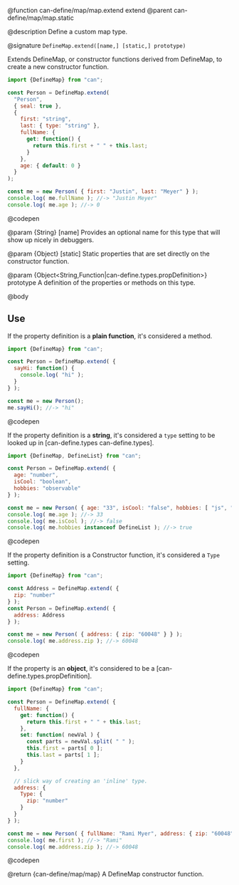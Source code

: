 @function can-define/map/map.extend extend
@parent can-define/map/map.static

@description Define a custom map type.

@signature `DefineMap.extend([name,] [static,] prototype)`

  Extends DefineMap, or constructor functions derived from DefineMap,
  to create a new constructor function.

  ```js
  import {DefineMap} from "can";

  const Person = DefineMap.extend(
    "Person",
    { seal: true },
    {
      first: "string",
      last: { type: "string" },
      fullName: {
        get: function() {
          return this.first + " " + this.last;
        }
      },
      age: { default: 0 }
    }
  );

  const me = new Person( { first: "Justin", last: "Meyer" } );
  console.log( me.fullName ); //-> "Justin Meyer"
  console.log( me.age ); //-> 0
  ```
  @codepen

  @param {String} [name] Provides an optional name for this type that will
  show up nicely in debuggers.

  @param {Object} [static] Static properties that are set directly on the
  constructor function.

  @param {Object<String,Function|can-define.types.propDefinition>} prototype A definition of the properties or methods on this type.

@body

## Use

If the property definition is a __plain function__, it's considered a method.

```js
import {DefineMap} from "can";

const Person = DefineMap.extend( {
  sayHi: function() {
    console.log( "hi" );
  }
} );

const me = new Person();
me.sayHi(); //-> "hi"
```
@codepen

If the property definition is a __string__, it's considered a `type` setting to be looked up in [can-define.types can-define.types].

```js
import {DefineMap, DefineList} from "can";

const Person = DefineMap.extend( {
  age: "number",
  isCool: "boolean",
  hobbies: "observable"
} );

const me = new Person( { age: "33", isCool: "false", hobbies: [ "js", "bball" ] } );
console.log( me.age ); //-> 33
console.log( me.isCool ); //-> false
console.log( me.hobbies instanceof DefineList ); //-> true
```
@codepen


If the property definition is a Constructor function, it's considered a `Type` setting.

```js
import {DefineMap} from "can";

const Address = DefineMap.extend( {
  zip: "number"
} );
const Person = DefineMap.extend( {
  address: Address
} );

const me = new Person( { address: { zip: "60048" } } );
console.log( me.address.zip ); //-> 60048
```
@codepen

If the property is an __object__, it's considered to be a [can-define.types.propDefinition].

```js
import {DefineMap} from "can";

const Person = DefineMap.extend( {
  fullName: {
    get: function() {
      return this.first + " " + this.last;
    },
    set: function( newVal ) {
      const parts = newVal.split( " " );
      this.first = parts[ 0 ];
      this.last = parts[ 1 ];
    }
  },

  // slick way of creating an 'inline' type.
  address: {
    Type: {
      zip: "number"
    }
  }
} );

const me = new Person( { fullName: "Rami Myer", address: { zip: "60048" } } );
console.log( me.first ); //-> "Rami"
console.log( me.address.zip ); //-> 60048
```
@codepen

@return {can-define/map/map} A DefineMap constructor function.
